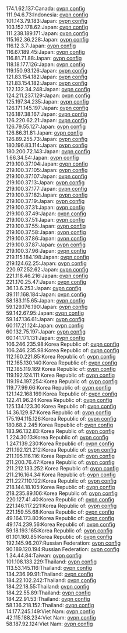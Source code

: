 174.1.62.137:Canada: [ovpn config](vpn/174_1_62_137.ovpn)  
111.94.6.73:Indonesia: [ovpn config](vpn/111_94_6_73.ovpn)  
101.143.79.183:Japan: [ovpn config](vpn/101_143_79_183.ovpn)  
103.152.178.62:Japan: [ovpn config](vpn/103_152_178_62.ovpn)  
111.238.189.171:Japan: [ovpn config](vpn/111_238_189_171.ovpn)  
115.162.36.228:Japan: [ovpn config](vpn/115_162_36_228.ovpn)  
116.12.3.7:Japan: [ovpn config](vpn/116_12_3_7.ovpn)  
116.67.189.45:Japan: [ovpn config](vpn/116_67_189_45.ovpn)  
116.81.71.88:Japan: [ovpn config](vpn/116_81_71_88.ovpn)  
118.18.177.126:Japan: [ovpn config](vpn/118_18_177_126.ovpn)  
119.150.93.126:Japan: [ovpn config](vpn/119_150_93_126.ovpn)  
121.83.154.182:Japan: [ovpn config](vpn/121_83_154_182.ovpn)  
121.83.154.182:Japan: [ovpn config](vpn/121_83_154_182.ovpn)  
122.132.34.248:Japan: [ovpn config](vpn/122_132_34_248.ovpn)  
124.211.237.129:Japan: [ovpn config](vpn/124_211_237_129.ovpn)  
125.197.34.235:Japan: [ovpn config](vpn/125_197_34_235.ovpn)  
126.171.145.197:Japan: [ovpn config](vpn/126_171_145_197.ovpn)  
126.187.38.167:Japan: [ovpn config](vpn/126_187_38_167.ovpn)  
126.220.62.21:Japan: [ovpn config](vpn/126_220_62_21.ovpn)  
126.79.55.127:Japan: [ovpn config](vpn/126_79_55_127.ovpn)  
126.86.31.81:Japan: [ovpn config](vpn/126_86_31_81.ovpn)  
126.89.255.73:Japan: [ovpn config](vpn/126_89_255_73.ovpn)  
180.196.83.114:Japan: [ovpn config](vpn/180_196_83_114.ovpn)  
180.200.72.143:Japan: [ovpn config](vpn/180_200_72_143.ovpn)  
1.66.34.54:Japan: [ovpn config](vpn/1_66_34_54.ovpn)  
219.100.37.104:Japan: [ovpn config](vpn/219_100_37_104.ovpn)  
219.100.37.105:Japan: [ovpn config](vpn/219_100_37_105.ovpn)  
219.100.37.107:Japan: [ovpn config](vpn/219_100_37_107.ovpn)  
219.100.37.13:Japan: [ovpn config](vpn/219_100_37_13.ovpn)  
219.100.37.177:Japan: [ovpn config](vpn/219_100_37_177.ovpn)  
219.100.37.182:Japan: [ovpn config](vpn/219_100_37_182.ovpn)  
219.100.37.19:Japan: [ovpn config](vpn/219_100_37_19.ovpn)  
219.100.37.31:Japan: [ovpn config](vpn/219_100_37_31.ovpn)  
219.100.37.49:Japan: [ovpn config](vpn/219_100_37_49.ovpn)  
219.100.37.51:Japan: [ovpn config](vpn/219_100_37_51.ovpn)  
219.100.37.55:Japan: [ovpn config](vpn/219_100_37_55.ovpn)  
219.100.37.58:Japan: [ovpn config](vpn/219_100_37_58.ovpn)  
219.100.37.86:Japan: [ovpn config](vpn/219_100_37_86.ovpn)  
219.100.37.87:Japan: [ovpn config](vpn/219_100_37_87.ovpn)  
219.100.37.96:Japan: [ovpn config](vpn/219_100_37_96.ovpn)  
219.115.184.198:Japan: [ovpn config](vpn/219_115_184_198.ovpn)  
219.124.62.25:Japan: [ovpn config](vpn/219_124_62_25.ovpn)  
220.97.252.62:Japan: [ovpn config](vpn/220_97_252_62.ovpn)  
221.118.46.216:Japan: [ovpn config](vpn/221_118_46_216.ovpn)  
221.170.25.47:Japan: [ovpn config](vpn/221_170_25_47.ovpn)  
36.13.6.253:Japan: [ovpn config](vpn/36_13_6_253.ovpn)  
39.111.168.184:Japan: [ovpn config](vpn/39_111_168_184.ovpn)  
58.183.115.65:Japan: [ovpn config](vpn/58_183_115_65.ovpn)  
59.129.176.190:Japan: [ovpn config](vpn/59_129_176_190.ovpn)  
59.142.67.95:Japan: [ovpn config](vpn/59_142_67_95.ovpn)  
59.147.136.61:Japan: [ovpn config](vpn/59_147_136_61.ovpn)  
60.117.21.124:Japan: [ovpn config](vpn/60_117_21_124.ovpn)  
60.132.75.197:Japan: [ovpn config](vpn/60_132_75_197.ovpn)  
60.141.171.131:Japan: [ovpn config](vpn/60_141_171_131.ovpn)  
106.246.235.98:Korea Republic of: [ovpn config](vpn/106_246_235_98.ovpn)  
106.246.235.98:Korea Republic of: [ovpn config](vpn/106_246_235_98.ovpn)  
112.160.221.85:Korea Republic of: [ovpn config](vpn/112_160_221_85.ovpn)  
112.165.130.140:Korea Republic of: [ovpn config](vpn/112_165_130_140.ovpn)  
112.185.119.169:Korea Republic of: [ovpn config](vpn/112_185_119_169.ovpn)  
119.192.124.111:Korea Republic of: [ovpn config](vpn/119_192_124_111.ovpn)  
119.194.197.254:Korea Republic of: [ovpn config](vpn/119_194_197_254.ovpn)  
119.77.99.66:Korea Republic of: [ovpn config](vpn/119_77_99_66.ovpn)  
121.142.168.169:Korea Republic of: [ovpn config](vpn/121_142_168_169.ovpn)  
122.41.96.24:Korea Republic of: [ovpn config](vpn/122_41_96_24.ovpn)  
125.134.123.30:Korea Republic of: [ovpn config](vpn/125_134_123_30.ovpn)  
14.36.129.87:Korea Republic of: [ovpn config](vpn/14_36_129_87.ovpn)  
175.194.115.126:Korea Republic of: [ovpn config](vpn/175_194_115_126.ovpn)  
180.68.2.245:Korea Republic of: [ovpn config](vpn/180_68_2_245.ovpn)  
183.96.132.83:Korea Republic of: [ovpn config](vpn/183_96_132_83.ovpn)  
1.224.30.13:Korea Republic of: [ovpn config](vpn/1_224_30_13.ovpn)  
1.247.139.230:Korea Republic of: [ovpn config](vpn/1_247_139_230.ovpn)  
211.192.121.212:Korea Republic of: [ovpn config](vpn/211_192_121_212.ovpn)  
211.195.116.116:Korea Republic of: [ovpn config](vpn/211_195_116_116.ovpn)  
211.200.76.47:Korea Republic of: [ovpn config](vpn/211_200_76_47.ovpn)  
211.212.133.252:Korea Republic of: [ovpn config](vpn/211_212_133_252.ovpn)  
211.216.164.34:Korea Republic of: [ovpn config](vpn/211_216_164_34.ovpn)  
211.227.110.122:Korea Republic of: [ovpn config](vpn/211_227_110_122.ovpn)  
218.144.18.105:Korea Republic of: [ovpn config](vpn/218_144_18_105.ovpn)  
218.235.89.106:Korea Republic of: [ovpn config](vpn/218_235_89_106.ovpn)  
220.127.41.40:Korea Republic of: [ovpn config](vpn/220_127_41_40.ovpn)  
221.146.117.221:Korea Republic of: [ovpn config](vpn/221_146_117_221.ovpn)  
221.159.55.68:Korea Republic of: [ovpn config](vpn/221_159_55_68.ovpn)  
49.164.173.80:Korea Republic of: [ovpn config](vpn/49_164_173_80.ovpn)  
49.174.239.56:Korea Republic of: [ovpn config](vpn/49_174_239_56.ovpn)  
59.18.193.165:Korea Republic of: [ovpn config](vpn/59_18_193_165.ovpn)  
61.101.160.85:Korea Republic of: [ovpn config](vpn/61_101_160_85.ovpn)  
192.145.96.207:Russian Federation: [ovpn config](vpn/192_145_96_207.ovpn)  
90.189.120.194:Russian Federation: [ovpn config](vpn/90_189_120_194.ovpn)  
1.34.44.84:Taiwan: [ovpn config](vpn/1_34_44_84.ovpn)  
101.108.133.229:Thailand: [ovpn config](vpn/101_108_133_229.ovpn)  
113.53.145.116:Thailand: [ovpn config](vpn/113_53_145_116.ovpn)  
134.236.99.91:Thailand: [ovpn config](vpn/134_236_99_91.ovpn)  
184.22.102.242:Thailand: [ovpn config](vpn/184_22_102_242.ovpn)  
184.22.18.55:Thailand: [ovpn config](vpn/184_22_18_55.ovpn)  
184.22.55.89:Thailand: [ovpn config](vpn/184_22_55_89.ovpn)  
184.22.91.53:Thailand: [ovpn config](vpn/184_22_91_53.ovpn)  
58.136.218.152:Thailand: [ovpn config](vpn/58_136_218_152.ovpn)  
14.177.245.149:Viet Nam: [ovpn config](vpn/14_177_245_149.ovpn)  
42.115.188.234:Viet Nam: [ovpn config](vpn/42_115_188_234.ovpn)  
58.187.92.124:Viet Nam: [ovpn config](vpn/58_187_92_124.ovpn)  
